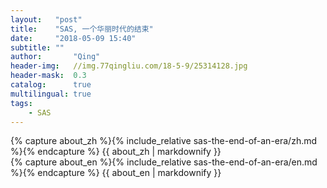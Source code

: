 ```yaml
---
layout:   "post"
title:    "SAS, 一个华丽时代的结束"
date:     "2018-05-09 15:40"
subtitle: ""
author:       "Qing"
header-img:   //img.77qingliu.com/18-5-9/25314128.jpg
header-mask:  0.3
catalog:      true
multilingual: true
tags:
    - SAS
---
```


<!-- Chinese Version -->
<div class="zh post-container">
    {% capture about_zh %}{% include_relative sas-the-end-of-an-era/zh.md %}{% endcapture %}
    {{ about_zh | markdownify }}
</div>

<!-- English Version -->
<div class="en post-container">
    {% capture about_en %}{% include_relative sas-the-end-of-an-era/en.md %}{% endcapture %}
    {{ about_en | markdownify }}
</div>
